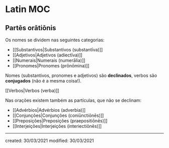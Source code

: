 # Latin MOC

## Partēs orātiōnis
Os nomes se dividem nas seguintes categorias:
- [[Substantivos|Substantivos (substantīva)]]
- [[Adjetivos|Adjetivos (adiectīva)]]
- [[Numerais|Numerais (numerālia)]]
- [[Pronomes|Pronomes (prōnōmina)]]

Nomes (substantivos, pronomes e adjetivos) são **declinados**, verbos são **conjugados** (não é a mesma coisa!).

[[Verbos|Verbos (verba)]]

Nas orações existem também as partículas, que não se declinam:
- [[Advérbios|Advérbios (adverbia)]]
- [[Conjunções|Conjunções (coniūnctiōnēs)]]
- [[Preposições|Preposições (praepositiōnēs)]]
- [[Interjeições|Interjeições (interiectiōnēs)]]

---

created: 30/03/2021
modified: 30/03/2021
